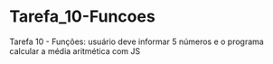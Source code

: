 # Tarefa_10-Funcoes
Tarefa 10 - Funções: usuário deve informar 5 números e o programa calcular a média aritmética com JS
